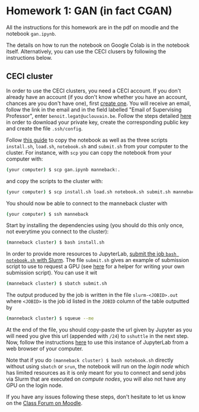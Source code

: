 # Homework 1: GAN (in fact CGAN)

All the instructions for this homework are in the pdf on moodle and the notebook `gan.ipynb`.

The details on how to run the notebook on Google Colab is in the notebook itself.
Alternatively, you can use the CECI clusers by following the instructions below.

## CECI cluster

In order to use the CECI clusters, you need a CECI account.
If you don't already have an account (if you don't know whether you have an account, chances are you don't have one), first [create one](https://login.ceci-hpc.be/init/).
You will receive an email, follow the link in the email and in the field labelled "Email of Supervising Professor", enter `benoit.legat@uclouvain.be`.
Follow the steps detailed [here](https://support.ceci-hpc.be/doc/_contents/QuickStart/ConnectingToTheClusters/index.html) in order to download your private key, create the corresponding public key and create the file `.ssh/config`.

Follow [this guide](https://support.ceci-hpc.be/doc/_contents/ManagingFiles/TransferringFilesEffectively.html) to copy the notebook as well as the three scripts `install.sh`, `load.sh`, `notebook.sh` and `submit.sh` from your computer to the cluster. For instance, with `scp` you can copy the notebook from your computer with:
```sh
(your computer) $ scp gan.ipynb manneback:.
```
and copy the scripts to the cluster with:
```sh
(your computer) $ scp install.sh load.sh notebook.sh submit.sh manneback:.
```

You should now be able to connect to the manneback cluster with
```sh
(your computer) $ ssh manneback
```

Start by installing the dependencies using (you should do this only once, not everytime you connect to the cluster):
```sh
(manneback cluster) $ bash install.sh
```

In order to provide more resources to JupyterLab, [submit the job `bash notebook.sh` with Slurm](https://support.ceci-hpc.be/doc/_contents/QuickStart/SubmittingJobs/SlurmTutorial.html).
The file `submit.sh` gives an example of submission script to use to request a GPU (see [here](https://www.ceci-hpc.be/scriptgen.html) for a helper for writing your own submission script). You can use it wit
```sh
(manneback cluster) $ sbatch submit.sh
```
The output produced by the job is written in the file `slurm-<JOBID>.out` where `<JOBID>` is the job id listed in the `JOBID` column of the table outputted by
```sh
(manneback cluster) $ squeue --me
```
At the end of the file, you should copy-paste the url given by Jupyter as you will need you give this url (appended with `/24`) to `sshuttle` in the next step.
Now, follow the instructions [here](https://support.ceci-hpc.be/doc/_contents/UsingSoftwareAndLibraries/Jupyter/index.html#connect-to-the-jupyterhub-interface) to use this instance of JupyterLab from a web browser of your computer.

Note that if you do `(manneback cluster) $ bash notebook.sh` directly without using `sbatch` or `srun`, the notebook will run on the *login node* which has limited resources as it is only meant for you to connect and send jobs via Slurm that are executed on *compute nodes*, you will also not have any GPU on the login node.

If you have any issues following these steps, don't hesitate to let us know on the [Class Forum on Moodle](https://moodle.uclouvain.be/mod/forum/view.php?id=43330).
